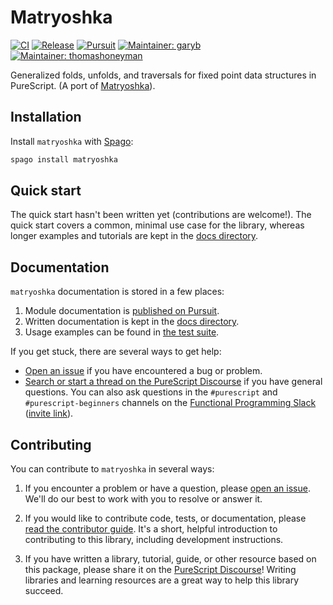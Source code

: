 # Matryoshka

[![CI](https://github.com/purescript-contrib/purescript-matryoshka/workflows/CI/badge.svg?branch=main)](https://github.com/purescript-contrib/purescript-matryoshka/actions?query=workflow%3ACI+branch%3Amain)
[![Release](https://img.shields.io/github/release/purescript-contrib/purescript-matryoshka.svg)](https://github.com/purescript-contrib/purescript-matryoshka/releases)
[![Pursuit](https://pursuit.purescript.org/packages/purescript-matryoshka/badge)](https://pursuit.purescript.org/packages/purescript-matryoshka)
[![Maintainer: garyb](https://img.shields.io/badge/maintainer-garyb-teal.svg)](https://github.com/garyb)
[![Maintainer: thomashoneyman](https://img.shields.io/badge/maintainer-thomashoneyman-teal.svg)](https://github.com/thomashoneyman)

Generalized folds, unfolds, and traversals for fixed point data structures in PureScript. (A port of [Matryoshka](https://github.com/precog/matryoshka)).

## Installation

Install `matryoshka` with [Spago](https://github.com/purescript/spago):

```sh
spago install matryoshka
```

## Quick start

The quick start hasn't been written yet (contributions are welcome!). The quick start covers a common, minimal use case for the library, whereas longer examples and tutorials are kept in the [docs directory](./docs).

## Documentation

`matryoshka` documentation is stored in a few places:

1. Module documentation is [published on Pursuit](https://pursuit.purescript.org/packages/purescript-matryoshka).
2. Written documentation is kept in the [docs directory](./docs).
3. Usage examples can be found in [the test suite](./test).

If you get stuck, there are several ways to get help:

- [Open an issue](https://github.com/purescript-contrib/purescript-matryoshka/issues) if you have encountered a bug or problem.
- [Search or start a thread on the PureScript Discourse](https://discourse.purescript.org) if you have general questions. You can also ask questions in the `#purescript` and `#purescript-beginners` channels on the [Functional Programming Slack](https://functionalprogramming.slack.com) ([invite link](https://fpchat-invite.herokuapp.com/)).

## Contributing

You can contribute to `matryoshka` in several ways:

1. If you encounter a problem or have a question, please [open an issue](https://github.com/purescript-contrib/purescript-matryoshka/issues). We'll do our best to work with you to resolve or answer it.

2. If you would like to contribute code, tests, or documentation, please [read the contributor guide](./CONTRIBUTING.md). It's a short, helpful introduction to contributing to this library, including development instructions.

3. If you have written a library, tutorial, guide, or other resource based on this package, please share it on the [PureScript Discourse](https://discourse.purescript.org)! Writing libraries and learning resources are a great way to help this library succeed.
